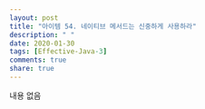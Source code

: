 ```yaml
---
layout: post
title: "아이템 54. 네이티브 메서드는 신중하게 사용하라"
description: " "
date: 2020-01-30
tags: [Effective-Java-3]
comments: true
share: true
---
```


내용 없음 